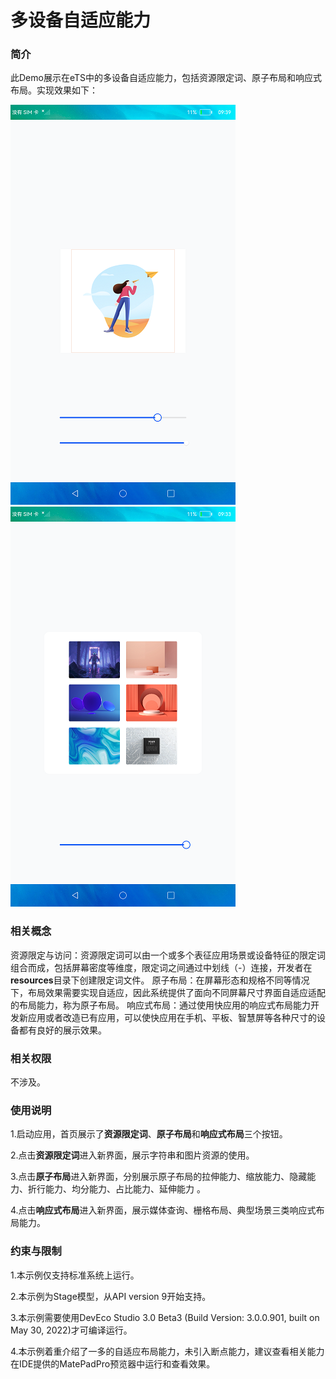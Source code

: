 # 多设备自适应能力

### 简介

 此Demo展示在eTS中的多设备自适应能力，包括资源限定词、原子布局和响应式布局。实现效果如下：

![atomic_layout4](screenshots/devices/atomic_layout2.png) ![atomic_layout4](screenshots/devices/atomic_layout4.png)

### 相关概念

资源限定与访问：资源限定词可以由一个或多个表征应用场景或设备特征的限定词组合而成，包括屏幕密度等维度，限定词之间通过中划线（-）连接，开发者在**resources**目录下创建限定词文件。
原子布局：在屏幕形态和规格不同等情况下，布局效果需要实现自适应，因此系统提供了面向不同屏幕尺寸界面自适应适配的布局能力，称为原子布局。
响应式布局：通过使用快应用的响应式布局能力开发新应用或者改造已有应用，可以使快应用在手机、平板、智慧屏等各种尺寸的设备都有良好的展示效果。

### 相关权限

不涉及。

### 使用说明

1.启动应用，首页展示了**资源限定词**、**原子布局**和**响应式布局**三个按钮。

2.点击**资源限定词**进入新界面，展示字符串和图片资源的使用。

3.点击**原子布局**进入新界面，分别展示原子布局的拉伸能力、缩放能力、隐藏能力、折行能力、均分能力、占比能力、延伸能力 。

4.点击**响应式布局**进入新界面，展示媒体查询、栅格布局、典型场景三类响应式布局能力。

### 约束与限制

1.本示例仅支持标准系统上运行。

2.本示例为Stage模型，从API version 9开始支持。

3.本示例需要使用DevEco Studio 3.0 Beta3 (Build Version: 3.0.0.901, built on May 30, 2022)才可编译运行。

4.本示例着重介绍了一多的自适应布局能力，未引入断点能力，建议查看相关能力在IDE提供的MatePadPro预览器中运行和查看效果。